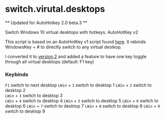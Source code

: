 # switch.virutal.desktops
** Updated for AutoHotkey 2.0 beta.3 **

Switch Windows 10 virtual desktops with hotkeys. AutoHotKey v2

This script is based on an AutoHotKey v1 script found [here](https://www.computerhope.com/tips/tip224.htm). It rebinds WindowsKey + # to directly switch to any virtual destkop.

I converted it to [version 2](https://www.autohotkey.com/v2/) and added a feature to have one key toggle through all virtual desktops (default: F1 key)

### Keybinds
`F1` switch to next desktop 
`LWin` + `1` switch to desktop 1 
`LWin` + `2` switch to desktop 2  
`LWin` + `3` switch to desktop 3  
`LWin` + `4` switch to desktop 4
`LWin` + `5` switch to desktop 5 
`LWin` + `6` switch to desktop 6
`LWin` + `7` switch to desktop 7
`LWin` + `8` switch to desktop 8
`LWin` + `9` switch to desktop 9